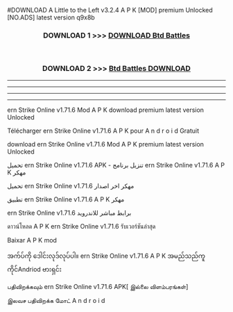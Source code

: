 #DOWNLOAD A Little to the Left v3.2.4 A P K [MOD] premium Unlocked [NO.ADS] latest version q9x8b 



<div align="center">

<h3>DOWNLOAD 1 >>> <a href="https://getmod1.web.app/?judule=Btd Battles">DOWNLOAD Btd Battles</a></h3><br>

<h3>DOWNLOAD 2 >>> <a href="https://getmod1.web.app/?judule=Btd Battles">Btd Battles DOWNLOAD </a></h3>

</div>


----------------------------------------------------------

----------------------------------------------------------

----------------------------------------------------------

----------------------------------------------------------


ern Strike Online v1.71.6 Mod A P K download premium latest version Unlocked

Télécharger  ern Strike Online v1.71.6 A P K pour A n d r o i d Gratuit

download ern Strike Online v1.71.6 Mod A P K premium latest version Unlocked

تحميل ern Strike Online v1.71.6 APK - تنزيل برنامج ern Strike Online v1.71.6 A P K مهكر

تحميل ern Strike Online v1.71.6 مهكر اخر اصدار

تطبيق ern Strike Online v1.71.6 A P K مهكر

ern Strike Online v1.71.6 برابط مباشر للاندرويد

ดาวน์โหลด A P K ern Strike Online v1.71.6 รับเวอร์ชันล่าสุด

Baixar A P K mod

အက်ပ်ကို ဒေါင်းလုဒ်လုပ်ပါ။ ern Strike Online v1.71.6 A P K အမည်သည်ကူကိုင်Andriod ဗားရှင်း

பதிவிறக்கவும் ern Strike Online v1.71.6 APK[ இல்லை விளம்பரங்கள்] 
 
இலவச பதிவிறக்க மோட் A n d r o i d



